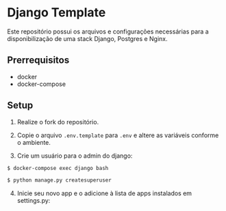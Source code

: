 # Django Template

Este repositório possui os arquivos e configurações necessárias para a disponibilização
de uma stack Django, Postgres e Nginx. 

## Prerrequisitos

* docker
* docker-compose

## Setup

1. Realize o fork do repositório.

2. Copie o arquivo `.env.template` para `.env` e altere as variáveis conforme o ambiente.

3. Crie um usuário para o admin do django: 

```bash
$ docker-compose exec django bash

$ python manage.py createsuperuser
```

4. Inicie seu novo app e o adicione à lista de apps instalados em settings.py: